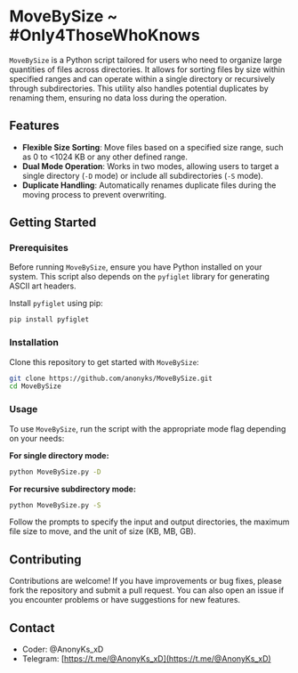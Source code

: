 # MoveBySize ~ #Only4ThoseWhoKnows

`MoveBySize` is a Python script tailored for users who need to organize large quantities of files across directories. It allows for sorting files by size within specified ranges and can operate within a single directory or recursively through subdirectories. This utility also handles potential duplicates by renaming them, ensuring no data loss during the operation.

## Features

- **Flexible Size Sorting**: Move files based on a specified size range, such as 0 to <1024 KB or any other defined range.
- **Dual Mode Operation**: Works in two modes, allowing users to target a single directory (`-D` mode) or include all subdirectories (`-S` mode).
- **Duplicate Handling**: Automatically renames duplicate files during the moving process to prevent overwriting.

## Getting Started

### Prerequisites

Before running `MoveBySize`, ensure you have Python installed on your system. This script also depends on the `pyfiglet` library for generating ASCII art headers.

Install `pyfiglet` using pip:

```bash
pip install pyfiglet
```

### Installation

Clone this repository to get started with `MoveBySize`:

```bash
git clone https://github.com/anonyks/MoveBySize.git
cd MoveBySize
```

### Usage

To use `MoveBySize`, run the script with the appropriate mode flag depending on your needs:

**For single directory mode:**

```bash
python MoveBySize.py -D
```

**For recursive subdirectory mode:**

```bash
python MoveBySize.py -S
```

Follow the prompts to specify the input and output directories, the maximum file size to move, and the unit of size (KB, MB, GB).

## Contributing

Contributions are welcome! If you have improvements or bug fixes, please fork the repository and submit a pull request. You can also open an issue if you encounter problems or have suggestions for new features.


## Contact

- Coder: @AnonyKs_xD
- Telegram: [https://t.me/@AnonyKs_xD](https://t.me/@AnonyKs_xD)
